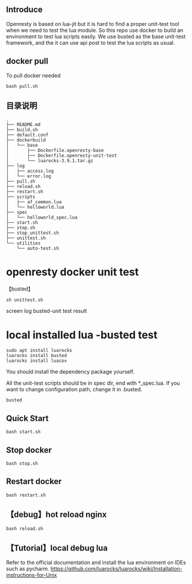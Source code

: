## Introduce
Openresty is based on lua-jit but it is hard to find a proper unit-test tool when we need to test the lua module.
So this repo use docker to build an environment to test lua scripts easily.
We use busted as the base unit-test framework, and the it can use api post to test the lua scripts as usual.


## docker pull
To pull docker needed 
```
bash pull.sh
```

## 目录说明
```
.
├── README.md
├── build.sh
├── default.conf
├── dockerbuild
│   └── base
│       ├── Dockerfile.openresty-base
│       ├── Dockerfile.openresty-unit-test
│       └── luarocks-3.9.1.tar.gz
├── log
│   ├── access.log
│   └── error.log
├── pull.sh
├── reload.sh
├── restart.sh
├── scripts
│   ├── af_common.lua
│   └── helloworld.lua
├── spec
│   └── helloworld_spec.lua
├── start.sh
├── stop.sh
├── stop_unittest.sh
├── unittest.sh
└── utilities
    └── auto-test.sh
```

# openresty docker unit test
【busted】
```angular2html
sh unittest.sh
```
screen log busted-unit test result


# local installed lua -busted test
```
sudo apt install luarocks 
luarocks install busted
luarocks install luacov
```
You should install the dependency package yourself.

All the unit-test scripts should be in spec dir, end with *_spec.lua.
If you want to change configuration path, change it in .busted.
```
busted
```

## Quick Start

    bash start.sh

## Stop docker

    bash stop.sh

## Restart docker

    bash restart.sh

## 【debug】hot reload nginx 
    bash reload.sh

## 【Tutorial】local debug lua
Refer to the official documentation and install the lua environment on IDEs such as pycharm.
https://github.com/luarocks/luarocks/wiki/Installation-instructions-for-Unix

